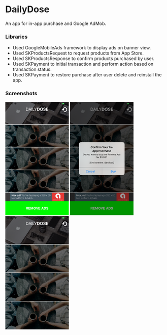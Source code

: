 # DailyDose
An app for in-app purchase and Google AdMob.

### Libraries
<ul>
<li>Used GoogleMobileAds framework to display ads on banner view.<br/></li>
<li>Used SKProductsRequest to request products from App Store.<br/></li>
<li>Used SKProductsResponse to confirm products purchased by user.<br/></li>
<li>Used SKPayment to initial transaction and perform action based on transaction status.<br/></li>
<li>Used SKPayment to restore purchase after user delete and reinstall the app.<br/></li>
</ul>

### Screenshots

<img src="https://github.com/ErnestFan/DailyDose/blob/master/Screenshots/1.PNG?raw=true" width="200">
<img src="https://github.com/ErnestFan/DailyDose/blob/master/Screenshots/2.PNG?raw=true" width="200">
<img src="https://github.com/ErnestFan/DailyDose/blob/master/Screenshots/3.PNG?raw=true" width="200">
